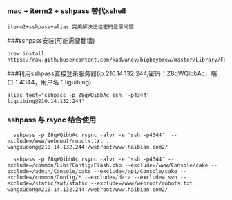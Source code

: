 ### mac + iterm2 + sshpass 替代xshell

    iterm2+sshpass+alias 完美解决记住密码登录问题

###sshpass安装(可能需要翻墙)

    brew install https://raw.githubusercontent.com/kadwanev/bigboybrew/master/Library/Formula/sshpass.r

###利用sshpass直接登录服务器(ip:210.14.132.244,密码：Z8qWQibbAc，端口：4344，用户名：liguibing)

    alias test="sshpass -p Z8qWQibbAc ssh '-p4344' liguibing@210.14.132.244"

### sshpass 与 rsync 结合使用

```
  sshpass -p Z8qWQibbAc rsync -alvr -e 'ssh -p4344'  --exclude=/www/webroot/robots.txt . wangxudong@210.14.132.244:/webroot/www.haibian.com2/

  sshpass -p Z8qWQibbAc rsync -alvr -e 'ssh -p4344' --exclude=/common/Libs/Config/Flash.php --exclude=/www/Console/cake --exclude=/admin/Console/cake --exclude=/api/Console/cake --exclude=/common/Config/* --exclude=/data --exclude=.svn --exclude=/static/swf/static --exclude=/www/webroot/robots.txt . wangxudong@210.14.132.244:/webroot/www.haibian.com2/
```
